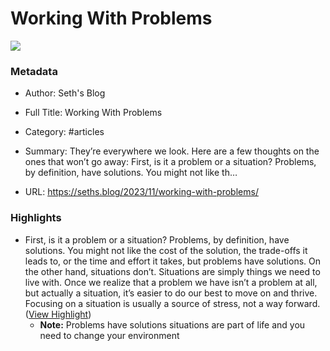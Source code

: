 # Working With Problems

![](https://149521506.v2.pressablecdn.com/wp-content/uploads/2018/06/seth_godin_ogimages_v02_18061314.jpg)

### Metadata

- Author: Seth's Blog
- Full Title: Working With Problems
- Category: #articles

- Summary: They’re everywhere we look. Here are a few thoughts on the ones that won’t go away: First, is it a problem or a situation? Problems, by definition, have solutions. You might not like th… 

- URL: https://seths.blog/2023/11/working-with-problems/

### Highlights

- First, is it a problem or a situation? Problems, by definition, have solutions. You might not like the cost of the solution, the trade-offs it leads to, or the time and effort it takes, but problems have solutions.
  On the other hand, situations don’t. Situations are simply things we need to live with.
  Once we realize that a problem we have isn’t a problem at all, but actually a situation, it’s easier to do our best to move on and thrive. Focusing on a situation is usually a source of stress, not a way forward. ([View Highlight](https://read.readwise.io/read/01hg78jqnqp6g7rdbccrb9gtbb))
    - **Note:** Problems have solutions situations are part of life and you need to change your environment
